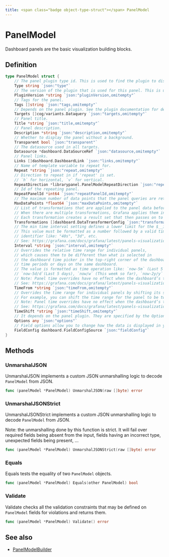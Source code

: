 ```yaml
---
title: <span class="badge object-type-struct"></span> PanelModel
---
```

# <span class="badge object-type-struct"></span> PanelModel

Dashboard panels are the basic visualization building blocks.

## Definition

```go
type PanelModel struct {
    // The panel plugin type id. This is used to find the plugin to display the panel.
    Type string `json:"type"`
    // The version of the plugin that is used for this panel. This is used to find the plugin to display the panel and to migrate old panel configs.
    PluginVersion *string `json:"pluginVersion,omitempty"`
    // Tags for the panel.
    Tags []string `json:"tags,omitempty"`
    // Depends on the panel plugin. See the plugin documentation for details.
    Targets []cog/variants.Dataquery `json:"targets,omitempty"`
    // Panel title.
    Title *string `json:"title,omitempty"`
    // Panel description.
    Description *string `json:"description,omitempty"`
    // Whether to display the panel without a background.
    Transparent bool `json:"transparent"`
    // The datasource used in all targets.
    Datasource *dashboard.DataSourceRef `json:"datasource,omitempty"`
    // Panel links.
    Links []dashboard.DashboardLink `json:"links,omitempty"`
    // Name of template variable to repeat for.
    Repeat *string `json:"repeat,omitempty"`
    // Direction to repeat in if 'repeat' is set.
    // `h` for horizontal, `v` for vertical.
    RepeatDirection *librarypanel.PanelModelRepeatDirection `json:"repeatDirection,omitempty"`
    // Id of the repeating panel.
    RepeatPanelId *int64 `json:"repeatPanelId,omitempty"`
    // The maximum number of data points that the panel queries are retrieving.
    MaxDataPoints *float64 `json:"maxDataPoints,omitempty"`
    // List of transformations that are applied to the panel data before rendering.
    // When there are multiple transformations, Grafana applies them in the order they are listed.
    // Each transformation creates a result set that then passes on to the next transformation in the processing pipeline.
    Transformations []dashboard.DataTransformerConfig `json:"transformations"`
    // The min time interval setting defines a lower limit for the $__interval and $__interval_ms variables.
    // This value must be formatted as a number followed by a valid time
    // identifier like: "40s", "3d", etc.
    // See: https://grafana.com/docs/grafana/latest/panels-visualizations/query-transform-data/#query-options
    Interval *string `json:"interval,omitempty"`
    // Overrides the relative time range for individual panels,
    // which causes them to be different than what is selected in
    // the dashboard time picker in the top-right corner of the dashboard. You can use this to show metrics from different
    // time periods or days on the same dashboard.
    // The value is formatted as time operation like: `now-5m` (Last 5 minutes), `now/d` (the day so far),
    // `now-5d/d`(Last 5 days), `now/w` (This week so far), `now-2y/y` (Last 2 years).
    // Note: Panel time overrides have no effect when the dashboard’s time range is absolute.
    // See: https://grafana.com/docs/grafana/latest/panels-visualizations/query-transform-data/#query-options
    TimeFrom *string `json:"timeFrom,omitempty"`
    // Overrides the time range for individual panels by shifting its start and end relative to the time picker.
    // For example, you can shift the time range for the panel to be two hours earlier than the dashboard time picker setting `2h`.
    // Note: Panel time overrides have no effect when the dashboard’s time range is absolute.
    // See: https://grafana.com/docs/grafana/latest/panels-visualizations/query-transform-data/#query-options
    TimeShift *string `json:"timeShift,omitempty"`
    // It depends on the panel plugin. They are specified by the Options field in panel plugin schemas.
    Options any `json:"options"`
    // Field options allow you to change how the data is displayed in your visualizations.
    FieldConfig dashboard.FieldConfigSource `json:"fieldConfig"`
}
```
## Methods

### <span class="badge object-method"></span> UnmarshalJSON

UnmarshalJSON implements a custom JSON unmarshalling logic to decode `PanelModel` from JSON.

```go
func (panelModel *PanelModel) UnmarshalJSON(raw []byte) error
```

### <span class="badge object-method"></span> UnmarshalJSONStrict

UnmarshalJSONStrict implements a custom JSON unmarshalling logic to decode `PanelModel` from JSON.

Note: the unmarshalling done by this function is strict. It will fail over required fields being absent from the input, fields having an incorrect type, unexpected fields being present, …

```go
func (panelModel *PanelModel) UnmarshalJSONStrict(raw []byte) error
```

### <span class="badge object-method"></span> Equals

Equals tests the equality of two `PanelModel` objects.

```go
func (panelModel *PanelModel) Equals(other PanelModel) bool
```

### <span class="badge object-method"></span> Validate

Validate checks all the validation constraints that may be defined on `PanelModel` fields for violations and returns them.

```go
func (panelModel *PanelModel) Validate() error
```

## See also

 * <span class="badge builder"></span> [PanelModelBuilder](./builder-PanelModelBuilder.md)
